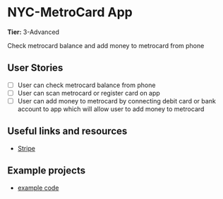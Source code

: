 # NYC-MetroCard App

**Tier:** 3-Advanced

Check metrocard balance and add money to metrocard from phone

## User Stories

-   [ ] User can check metrocard balance from phone
-   [ ] User can scan metrocard or register card on app
-   [ ] User can add money to metrocard by connecting debit card or bank account to app which will allow user to add money to metrocard

## Useful links and resources

-   [Stripe](https://stripe.com/docs/payments#build-your-own)

## Example projects

-   [example code](https://github.com/stripe-samples)